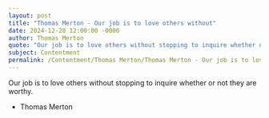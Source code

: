 ```yaml
---
layout: post
title: "Thomas Merton - Our job is to love others without"
date: 2024-12-28 12:00:00 -0000
author: Thomas Merton
quote: "Our job is to love others without stopping to inquire whether or not they are worthy."
subject: Contentment
permalink: /Contentment/Thomas Merton/Thomas Merton - Our job is to love others without
---
```


Our job is to love others without stopping to inquire whether or not they are worthy.

- Thomas Merton
